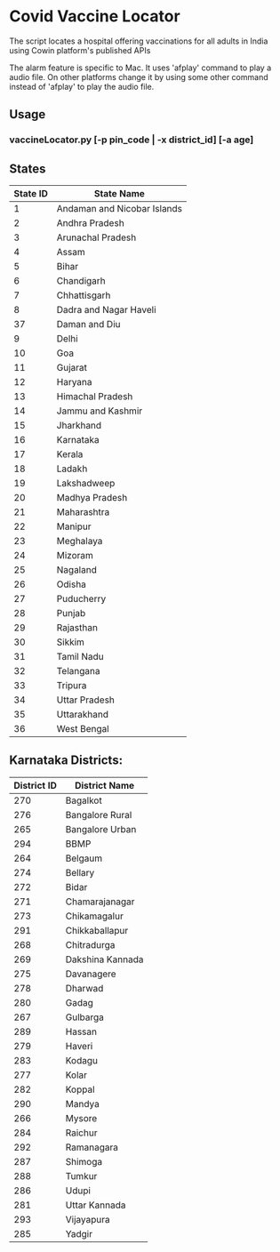 # Covid Vaccine Locator 

The script locates a hospital offering vaccinations for all adults in India using Cowin platform's published APIs

The alarm feature is specific to Mac. It uses 'afplay' command to play a audio file. On other platforms change it by using some other command instead of 'afplay' to play the audio file.

## Usage
### vaccineLocator.py [-p pin_code | -x district_id] [-a age]

## States
| State ID | State Name |
| -------- | ---------- |
| 1 | Andaman and Nicobar Islands |
| 2 | Andhra Pradesh |
| 3 | Arunachal Pradesh |
| 4 | Assam |
| 5 | Bihar |
| 6 | Chandigarh |
| 7 | Chhattisgarh |
| 8 | Dadra and Nagar Haveli |
| 37 | Daman and Diu |
| 9 | Delhi |
| 10 | Goa |
| 11 | Gujarat |
| 12 | Haryana |
| 13 | Himachal Pradesh |
| 14 | Jammu and Kashmir |
| 15 | Jharkhand |
| 16 | Karnataka |
| 17 | Kerala |
| 18 | Ladakh |
| 19 | Lakshadweep |
| 20 | Madhya Pradesh |
| 21 | Maharashtra |
| 22 | Manipur |
| 23 | Meghalaya |
| 24 | Mizoram |
| 25 | Nagaland |
| 26 | Odisha |
| 27 | Puducherry |
| 28 | Punjab |
| 29 | Rajasthan |
| 30 | Sikkim |
| 31 | Tamil Nadu |
| 32 | Telangana |
| 33 | Tripura |
| 34 | Uttar Pradesh |
| 35 | Uttarakhand |
| 36 | West Bengal |

## Karnataka Districts:
|  District ID |  District Name | 
| ------------ | -------------- |
| 270 | Bagalkot |
| 276 | Bangalore Rural|
| 265 | Bangalore Urban|
| 294 | BBMP |
| 264 | Belgaum | 
| 274 | Bellary |
| 272 | Bidar |
| 271 | Chamarajanagar |
| 273 | Chikamagalur |
| 291 | Chikkaballapur |
| 268 | Chitradurga |
| 269 | Dakshina Kannada |
| 275 | Davanagere |
| 278 | Dharwad |
| 280 | Gadag |
| 267 | Gulbarga |
| 289 | Hassan |
| 279 | Haveri |
| 283 | Kodagu |
| 277 | Kolar |
| 282 | Koppal | 
| 290 | Mandya | 
| 266 | Mysore | 
| 284 | Raichur | 
| 292 | Ramanagara | 
| 287 | Shimoga | 
| 288 | Tumkur | 
| 286 | Udupi | 
| 281 | Uttar Kannada | 
| 293 | Vijayapura | 
| 285 | Yadgir |


